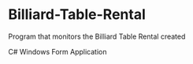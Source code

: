 # Billiard-Table-Rental
Program that monitors the Billiard Table Rental created 

C# Windows Form Application
